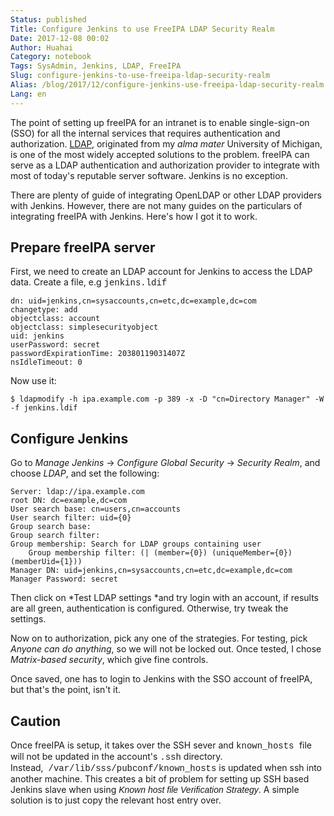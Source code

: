 ```yaml
---
Status: published
Title: Configure Jenkins to use FreeIPA LDAP Security Realm
Date: 2017-12-08 00:02
Author: Huahai
Category: notebook
Tags: SysAdmin, Jenkins, LDAP, FreeIPA
Slug: configure-jenkins-to-use-freeipa-ldap-security-realm
Alias: /blog/2017/12/configure-jenkins-use-freeipa-ldap-security-realm
Lang: en
---
```


The point of setting up freeIPA for an intranet is to enable single-sign-on (SSO) for all the internal services that requires authentication and authorization. [LDAP](https://en.wikipedia.org/wiki/Lightweight_Directory_Access_Protocol), originated from my *alma mater* University of Michigan, is one of the most widely accepted solutions to the problem. freeIPA can serve as a LDAP authentication and authorization provider to integrate with most of today's reputable server software. Jenkins is no exception.

There are plenty of guide of integrating OpenLDAP or other LDAP providers with Jenkins. However, there are not many guides on the particulars of integrating freeIPA with Jenkins. Here's how I got it to work.

Prepare freeIPA server
----------------------

First, we need to create an LDAP account for Jenkins to access the LDAP data. Create a file, e.g <span style="font-family:Courier New,Courier,monospace;">jenkins.ldif</span>

    dn: uid=jenkins,cn=sysaccounts,cn=etc,dc=example,dc=com
    changetype: add
    objectclass: account
    objectclass: simplesecurityobject
    uid: jenkins
    userPassword: secret
    passwordExpirationTime: 20380119031407Z
    nsIdleTimeout: 0

Now use it:

    $ ldapmodify -h ipa.example.com -p 389 -x -D "cn=Directory Manager" -W -f jenkins.ldif

Configure Jenkins
-----------------

Go to *Manage Jenkins* -&gt; *Configure Global Security* -&gt; *Security Realm*, and choose *LDAP*, and set the following:

    Server: ldap://ipa.example.com
    root DN: dc=example,dc=com
    User search base: cn=users,cn=accounts
    User search filter: uid={0}
    Group search base:
    Group search filter:
    Group membership: Search for LDAP groups containing user
        Group membership filter: (| (member={0}) (uniqueMember={0}) (memberUid={1}))
    Manager DN: uid=jenkins,cn=sysaccounts,cn=etc,dc=example,dc=com
    Manager Password: secret

Then click on *Test LDAP settings *and try login with an account, if results are all green, authentication is configured. Otherwise, try tweak the settings. 

Now on to authorization, pick any one of the strategies. For testing, pick *Anyone can do anything*, so we will not be locked out. Once tested, I chose *Matrix-based security*, which give fine controls. 

Once saved, one has to login to Jenkins with the SSO account of freeIPA, but that's the point, isn't it. 

Caution
-------

Once freeIPA is setup, it takes over the SSH sever and <span style="font-family:Courier New,Courier,monospace;">known\_hosts </span>file will not be updated in the account's <span style="font-family:Courier New,Courier,monospace;">.ssh</span> directory. Instead,  <span style="font-family:Courier New,Courier,monospace;">/var/lib/sss/pubconf/known\_hosts</span> is updated when ssh into another machine. This creates a bit of problem for setting up SSH based Jenkins slave when using <span style="font-family:Arial,Helvetica,sans-serif;">*Known host file Verification Strategy*</span>. A simple solution is to just copy the relevant host entry over. 
